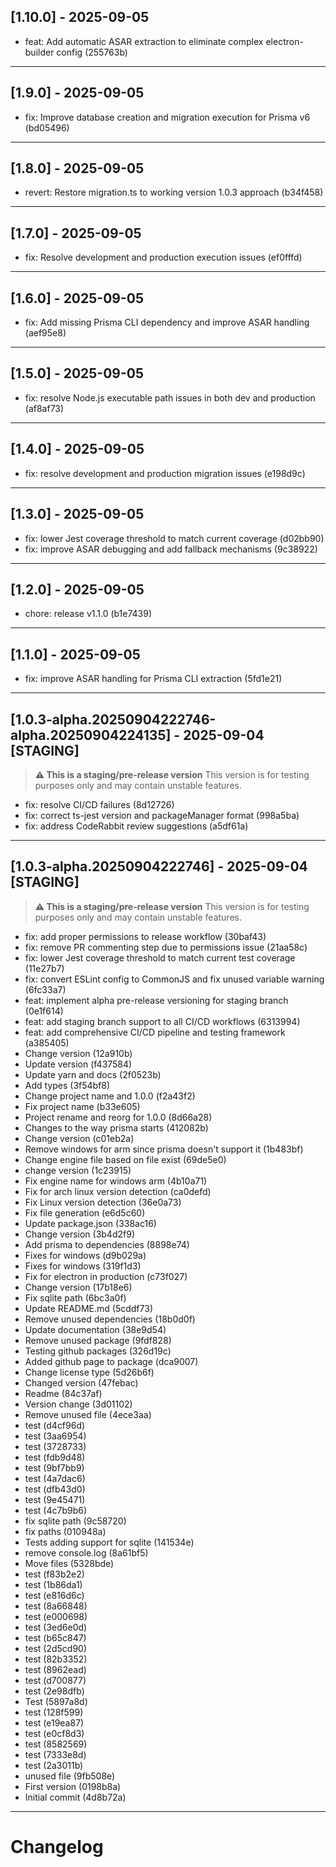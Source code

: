 ## [1.10.0] - 2025-09-05

- feat: Add automatic ASAR extraction to eliminate complex electron-builder config (255763b)

---

## [1.9.0] - 2025-09-05

- fix: Improve database creation and migration execution for Prisma v6 (bd05496)

---

## [1.8.0] - 2025-09-05

- revert: Restore migration.ts to working version 1.0.3 approach (b34f458)

---

## [1.7.0] - 2025-09-05

- fix: Resolve development and production execution issues (ef0fffd)

---

## [1.6.0] - 2025-09-05

- fix: Add missing Prisma CLI dependency and improve ASAR handling (aef95e8)

---

## [1.5.0] - 2025-09-05

- fix: resolve Node.js executable path issues in both dev and production (af8af73)

---

## [1.4.0] - 2025-09-05

- fix: resolve development and production migration issues (e198d9c)

---

## [1.3.0] - 2025-09-05

- fix: lower Jest coverage threshold to match current coverage (d02bb90)
- fix: improve ASAR debugging and add fallback mechanisms (9c38922)

---

## [1.2.0] - 2025-09-05

- chore: release v1.1.0 (b1e7439)

---

## [1.1.0] - 2025-09-05

- fix: improve ASAR handling for Prisma CLI extraction (5fd1e21)

---

## [1.0.3-alpha.20250904222746-alpha.20250904224135] - 2025-09-04 [STAGING]

> **⚠️ This is a staging/pre-release version**
> This version is for testing purposes only and may contain unstable features.

- fix: resolve CI/CD failures (8d12726)
- fix: correct ts-jest version and packageManager format (998a5ba)
- fix: address CodeRabbit review suggestions (a5df61a)

---

## [1.0.3-alpha.20250904222746] - 2025-09-04 [STAGING]

> **⚠️ This is a staging/pre-release version**
> This version is for testing purposes only and may contain unstable features.

- fix: add proper permissions to release workflow (30baf43)
- fix: remove PR commenting step due to permissions issue (21aa58c)
- fix: lower Jest coverage threshold to match current test coverage (11e27b7)
- fix: convert ESLint config to CommonJS and fix unused variable warning (6fc33a7)
- feat: implement alpha pre-release versioning for staging branch (0e1f614)
- feat: add staging branch support to all CI/CD workflows (6313994)
- feat: add comprehensive CI/CD pipeline and testing framework (a385405)
- Change version (12a910b)
- Update version (f437584)
- Update yarn and docs (2f0523b)
- Add types (3f54bf8)
- Change project name and 1.0.0 (f2a43f2)
- Fix project name (b33e605)
- Project rename and reorg for 1.0.0 (8d66a28)
- Changes to the way prisma starts (412082b)
- Change version (c01eb2a)
- Remove windows for arm since prisma doesn't support it (1b483bf)
- Change engine file based on file exist (69de5e0)
- change version (1c23915)
- Fix engine name for windows arm (4b10a71)
- Fix for arch linux version detection (ca0defd)
- Fix Linux version detection (36e0a73)
- Fix file generation (e6d5c60)
- Update package.json (338ac16)
- Change version (3b4d2f9)
- Add prisma to dependencies (8898e74)
- Fixes for windows (d9b029a)
- Fixes for windows (319f1d3)
- Fix for electron in production (c73f027)
- Change version (17b18e6)
- Fix sqlite path (6bc3a0f)
- Update README.md (5cddf73)
- Remove unused dependencies (18b0d0f)
- Update documentation (38e9d54)
- Remove unused package (9fdf828)
- Testing github packages (326d19c)
- Added github page to package (dca9007)
- Change license type (5d26b6f)
- Changed version (47febac)
- Readme (84c37af)
- Version change (3d01102)
- Remove unused file (4ece3aa)
- test (d4cf96d)
- test (3aa6954)
- test (3728733)
- test (fdb9d48)
- test (9bf7bb9)
- test (4a7dac6)
- test (dfb43d0)
- test (9e45471)
- test (4c7b9b6)
- fix sqlite path (9c58720)
- fix paths (010948a)
- Tests adding support for sqlite (141534e)
- remove console.log (8a61bf5)
- Move files (5328bde)
- test (f83b2e2)
- test (1b86da1)
- test (e816d6c)
- test (8a66848)
- test (e000698)
- test (3ed6e0d)
- test (b65c847)
- test (2d5cd90)
- test (82b3352)
- test (8962ead)
- test (d700877)
- test (2e98dfb)
- Test (5897a8d)
- test (128f599)
- test (e19ea87)
- test (e0cf8d3)
- test (8582569)
- test (7333e8d)
- test (2a3011b)
- unused file (9fb508e)
- First version (0198b8a)
- Initial commit (4d8b72a)

---

# Changelog

